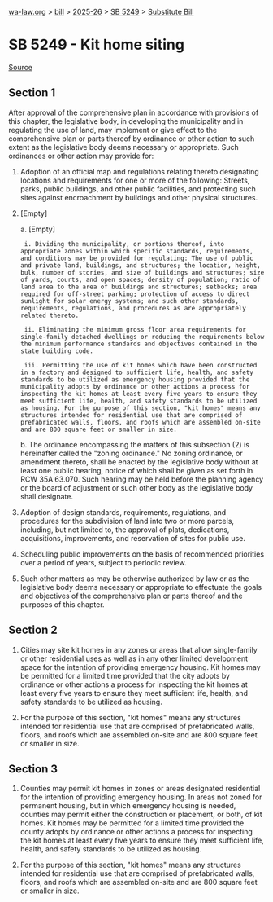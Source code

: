[wa-law.org](/) > [bill](/bill/) > [2025-26](/bill/2025-26/) > [SB 5249](/bill/2025-26/sb/5249/) > [Substitute Bill](/bill/2025-26/sb/5249/S/)

# SB 5249 - Kit home siting

[Source](http://lawfilesext.leg.wa.gov/biennium/2025-26/Pdf/Bills/Senate%20Bills/5249-S.pdf)

## Section 1
After approval of the comprehensive plan in accordance with provisions of this chapter, the legislative body, in developing the municipality and in regulating the use of land, may implement or give effect to the comprehensive plan or parts thereof by ordinance or other action to such extent as the legislative body deems necessary or appropriate. Such ordinances or other action may provide for:

1. Adoption of an official map and regulations relating thereto designating locations and requirements for one or more of the following: Streets, parks, public buildings, and other public facilities, and protecting such sites against encroachment by buildings and other physical structures.

2. [Empty]

    a. [Empty]

        i. Dividing the municipality, or portions thereof, into appropriate zones within which specific standards, requirements, and conditions may be provided for regulating: The use of public and private land, buildings, and structures; the location, height, bulk, number of stories, and size of buildings and structures; size of yards, courts, and open spaces; density of population; ratio of land area to the area of buildings and structures; setbacks; area required for off-street parking; protection of access to direct sunlight for solar energy systems; and such other standards, requirements, regulations, and procedures as are appropriately related thereto.

        ii. Eliminating the minimum gross floor area requirements for single-family detached dwellings or reducing the requirements below the minimum performance standards and objectives contained in the state building code.

        iii. Permitting the use of kit homes which have been constructed in a factory and designed to sufficient life, health, and safety standards to be utilized as emergency housing provided that the municipality adopts by ordinance or other actions a process for inspecting the kit homes at least every five years to ensure they meet sufficient life, health, and safety standards to be utilized as housing. For the purpose of this section, "kit homes" means any structures intended for residential use that are comprised of prefabricated walls, floors, and roofs which are assembled on-site and are 800 square feet or smaller in size.

    b. The ordinance encompassing the matters of this subsection (2) is hereinafter called the "zoning ordinance." No zoning ordinance, or amendment thereto, shall be enacted by the legislative body without at least one public hearing, notice of which shall be given as set forth in RCW 35A.63.070. Such hearing may be held before the planning agency or the board of adjustment or such other body as the legislative body shall designate.

3. Adoption of design standards, requirements, regulations, and procedures for the subdivision of land into two or more parcels, including, but not limited to, the approval of plats, dedications, acquisitions, improvements, and reservation of sites for public use.

4. Scheduling public improvements on the basis of recommended priorities over a period of years, subject to periodic review.

5. Such other matters as may be otherwise authorized by law or as the legislative body deems necessary or appropriate to effectuate the goals and objectives of the comprehensive plan or parts thereof and the purposes of this chapter.

## Section 2
1. Cities may site kit homes in any zones or areas that allow single-family or other residential uses as well as in any other limited development space for the intention of providing emergency housing. Kit homes may be permitted for a limited time provided that the city adopts by ordinance or other actions a process for inspecting the kit homes at least every five years to ensure they meet sufficient life, health, and safety standards to be utilized as housing.

2. For the purpose of this section, "kit homes" means any structures intended for residential use that are comprised of prefabricated walls, floors, and roofs which are assembled on-site and are 800 square feet or smaller in size.

## Section 3
1. Counties may permit kit homes in zones or areas designated residential for the intention of providing emergency housing. In areas not zoned for permanent housing, but in which emergency housing is needed, counties may permit either the construction or placement, or both, of kit homes. Kit homes may be permitted for a limited time provided the county adopts by ordinance or other actions a process for inspecting the kit homes at least every five years to ensure they meet sufficient life, health, and safety standards to be utilized as housing.

2. For the purpose of this section, "kit homes" means any structures intended for residential use that are comprised of prefabricated walls, floors, and roofs which are assembled on-site and are 800 square feet or smaller in size.
